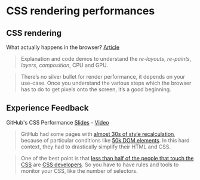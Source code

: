 CSS rendering performances
======

CSS rendering 
-----

What actually happens in the browser? [Article][gosquared-article]

> Explanation and code demos to understand the *re-layouts*, *re-paints*, *layers*, *composition*, CPU and GPU.

> There’s no silver bullet for render performance, it depends on your use-case.
Once you understand the various steps which the browser has to do to get pixels onto the screen, it’s a good beginning.

[gosquared-article]: https://engineering.gosquared.com/optimising-60fps-everywhere-in-javascript


Experience Feedback
------

GitHub's CSS Performance [Slides][github-slides] - [Video][github-video]

> GitHub had some pages with [almost 30s of style recalculation][github-slow],
because of particular conditions like [50k DOM elements](github-context).
In this hard context, they had to drastically simplify their HTML and CSS.

> One of the best point is that [less than half of the people that touch the CSS][github-team] are [CSS developers][github-team-css].
So you have to have rules and tools to monitor your CSS, like the number of selectors. 

[github-slides]: https://speakerdeck.com/jonrohan/githubs-css-performance
[github-video]: https://vimeo.com/54990931
[github-slow]: https://speakerdeck.com/jonrohan/githubs-css-performance?slide=19 
[github-context]: https://speakerdeck.com/jonrohan/githubs-css-performance?slide=63
[github-team]: https://speakerdeck.com/jonrohan/githubs-css-performance?slide=101
[github-team-css]: https://speakerdeck.com/jonrohan/githubs-css-performance?slide=102




